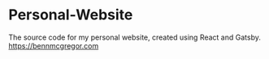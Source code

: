 # Personal-Website
The source code for my personal website, created using React and Gatsby. 
https://bennmcgregor.com
